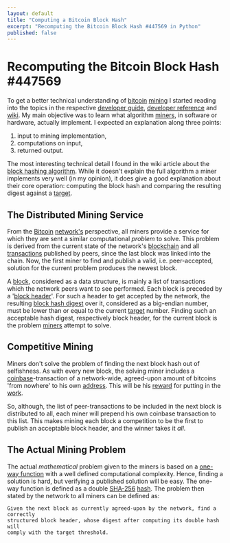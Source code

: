 ```yaml
---
layout: default
title: "Computing a Bitcoin Block Hash"
excerpt: "Recomputing the Bitcoin Block Hash #447569 in Python"
published: false
---
```


# Recomputing the Bitcoin Block Hash #447569

To get a better technical understanding of [bitcoin](https://bitcoin.org/en/developer-guide#mining) [mining](https://en.bitcoin.it/wiki/Mining) I started reading into the topics in the respective [developer guide](https://bitcoin.org/en/developer-guide), [developer reference](https://bitcoin.org/en/developer-reference) and [wiki](https://en.bitcoin.it/wiki). My main objective was to learn what algorithm [miners](https://en.bitcoin.it/wiki/Mining), in software or hardware, actually implement. I expected an explanation along three points:

1. input to mining implementation,
2. computations on input,
3. returned output.

The most interesting technical detail I found in the wiki article about the [block hashing algorithm](https://en.bitcoin.it/wiki/Block_hashing_algorithm). While it doesn't explain the full algorithm a miner implements very well (in my opinion), it does give a good explanation about their core operation: computing the block hash and comparing the resulting digest against a [target](https://en.bitcoin.it/wiki/Target).

## The Distributed Mining Service

From the [Bitcoin](https://bitcoin.org) [network's](https://en.bitcoin.it/wiki/Network) perspective, all miners provide a service for which they are sent a similar computational _problem_ to solve. This problem is derived from the current state of the network's [blockchain](https://en.bitcoin.it/wiki/Block_chain) and all [transactions](https://en.bitcoin.it/wiki/Transaction) published by peers, since the last block was linked into the chain. Now, the first miner to find and publish a valid, i.e. peer-accepted, solution for the current problem produces the newest block.

A [block](https://en.bitcoin.it/wiki/Block), considered as a data structure, is mainly a list of transactions which the network peers want to see performed. Each block is preceded by a '[block header](https://bitcoin.org/en/developer-reference#block-headers)'. For such a header to get accepted by the network, the resulting [block hash digest](https://en.bitcoin.it/wiki/Block_hashing_algorithm)  over it, considered as a big-endian number, must be lower than or equal to the current [target](https://en.bitcoin.it/wiki/Target) number. Finding such an acceptable hash digest, respectively block header, for the current block is the problem [miners](https://en.bitcoin.it/wiki/Mining) attempt to solve.

## Competitive Mining

Miners don't solve the problem of finding the next block hash out of selfishness. As with every new block, the solving miner includes a [coinbase](https://en.bitcoin.it/wiki/Coinbase)-transaction of a network-wide, agreed-upon amount of bitcoins 'from nowhere' to his own [address](https://en.bitcoin.it/wiki/Address). This will be his [reward](https://en.bitcoin.it/wiki/Mining#Reward) for putting in the [work](https://en.bitcoin.it/wiki/Proof_of_work).

So, although, the list of peer-transactions to be included in the next block is distributed to all, each miner will prepend his own coinbase transaction to this list.  This makes mining each block a competition to be the first to publish an acceptable block header, and the winner takes it _all_.



## The Actual Mining Problem

The actual _mathematical_ problem given to the miners is based on a [one-way function](https://en.wikipedia.org/wiki/One-way_function) with a well defined computational complexity. Hence, finding a solution is hard, but verifying a published solution will be easy. The one-way function is defined as a double [SHA-256](https://en.wikipedia.org/wiki/SHA-2) [hash](https://dx.doi.org/10.6028/NIST.FIPS.180-4). The problem then stated by the network to all miners can be defined as:

```
Given the next block as currently agreed-upon by the network, find a correctly
structured block header, whose digest after computing its double hash will
comply with the target threshold.
```
